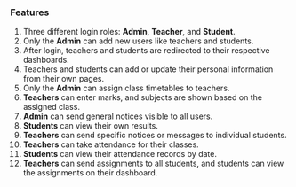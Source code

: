 ### Features

1. Three different login roles: **Admin**, **Teacher**, and **Student**.
2. Only the **Admin** can add new users like teachers and students.
3. After login, teachers and students are redirected to their respective dashboards.
4. Teachers and students can add or update their personal information from their own pages.
5. Only the **Admin** can assign class timetables to teachers.
6. **Teachers** can enter marks, and subjects are shown based on the assigned class.
7. **Admin** can send general notices visible to all users.
8. **Students** can view their own results.
9. **Teachers** can send specific notices or messages to individual students.
10. **Teachers** can take attendance for their classes.
11. **Students** can view their attendance records by date.
12. **Teachers** can send assignments to all students, and students can view the assignments on their dashboard.
